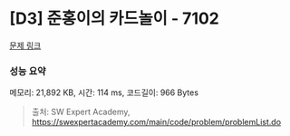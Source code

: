 # [D3] 준홍이의 카드놀이 - 7102 

[문제 링크](https://swexpertacademy.com/main/code/problem/problemDetail.do?contestProbId=AWkIlHWqBYcDFAXC) 

### 성능 요약

메모리: 21,892 KB, 시간: 114 ms, 코드길이: 966 Bytes



> 출처: SW Expert Academy, https://swexpertacademy.com/main/code/problem/problemList.do